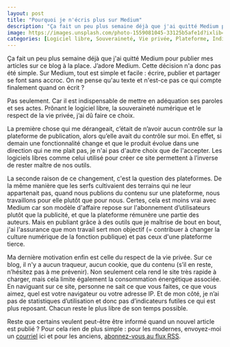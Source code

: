 ```yaml
---
layout: post
title: "Pourquoi je n'écris plus sur Medium"
description: "Ça fait un peu plus semaine déjà que j'ai quitté Medium pour publier mes articles sur ce blog à la place. J’adore Medium. Cette décision n'a donc pas été simple. "
image: https://images.unsplash.com/photo-1559081045-33125b5afe1d?ixlib=rb-1.2.1&auto=format&fit=crop&w=1641&q=80
categories: [Logiciel libre, Souveraineté, Vie privée, Plateforme, Indicateurs]
---
```


Ça fait un peu plus semaine déjà que j'ai quitté Medium pour publier mes articles sur ce blog à la place. J’adore Medium. Cette décision n'a donc pas été simple. Sur Medium, tout est simple et facile : écrire, publier et partager se font sans accroc. On ne pense qu'au texte et n'est-ce pas ce qui compte finalement quand on écrit ?

Pas seulement. Car il est indispensable de mettre en adéquation ses paroles et ses actes. Prônant le logiciel libre, la souveraineté numérique et le respect de la vie privée, j’ai dû faire ce choix.

La première chose qui me dérangeait, c’était de n’avoir aucun contrôle sur la plateforme de publication, alors qu’elle avait du contrôle sur moi. En effet, si demain une fonctionnalité change et que le produit évolue dans une direction qui ne me plait pas, je n'ai pas d'autre choix que de l'accepter. Les logiciels libres comme celui utilisé pour créer ce site permettent à l’inverse de rester maître de nos outils.

La seconde raison de ce changement, c'est la question des plateformes. De la même manière que les serfs cultivaient des terrains qui ne leur appartenait pas, quand nous publions du contenu sur une plateforme, nous travaillons pour elle plutôt que pour nous. Certes, cela est moins vrai avec Medium car son modèle d'affaire repose sur l'abonnement d’utilisateurs plutôt que la publicité, et que la plateforme rémunère une partie des auteurs. Mais en publiant grâce à des outils que je maîtrise de bout en bout, j'ai l'assurance que mon travail sert mon objectif (= contribuer à changer la culture numérique de la fonction publique) et pas ceux d'une plateforme tierce.

Ma dernière motivation enfin est celle du respect de la vie privée. Sur ce blog, il n'y a aucun traqueur, aucun cookie, que du contenu (s’il en reste, n’hésitez pas à me prévenir). Non seulement cela rend le site très rapide à charger, mais cela limite également la consommation énergétique associée. En naviguant sur ce site, personne ne sait ce que vous faites, ce que vous aimez, quel est votre navigateur ou votre adresse IP. Et de mon côté, je n’ai pas de statistiques d’utilisation et donc pas d’indicateurs futiles ce qui est plus reposant. Chacun reste le plus libre de son temps possible.

Reste que certains veulent peut-être être informé quand un nouvel article est publié ? Pour cela rien de plus simple : pour les modernes, envoyez-moi un [courriel](mailto:blog@f14e.fr&subject=Je%20voudrais%20m%27abonner%20%C3%A0%20f14e.fr&body=Merci%20!) ici et pour les anciens, [abonnez-vous au flux RSS](https://f14e.fr/flux.xml).
